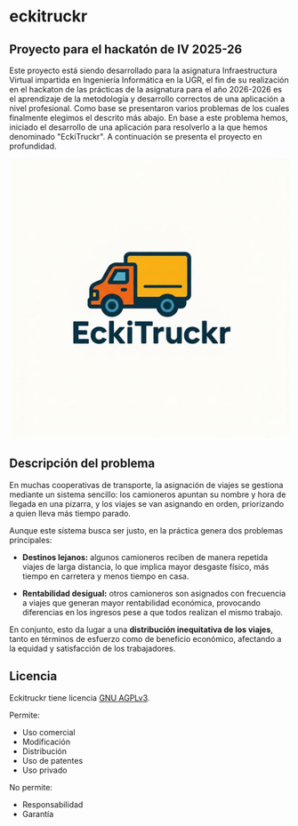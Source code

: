 # eckitruckr

## Proyecto para el hackatón de IV 2025-26
Este proyecto está siendo desarrollado para la asignatura Infraestructura Virtual impartida en Ingeniería Informática en la UGR, el fin de su realización en el hackaton de las prácticas de la asignatura para el año 2026-2026 es el aprendizaje de la metodología y desarrollo correctos de una aplicación a nivel profesional.
Como base se presentaron varios problemas de los cuales finalmente elegimos el descrito más abajo. En base a este problema hemos, iniciado el desarrollo de una aplicación para resolverlo a la que hemos denominado "EckiTruckr".
A continuación se presenta el proyecto en profundidad.


![Logo de eckitruckr](web/assets/logo.jpg)

## Descripción del problema
En muchas cooperativas de transporte, la asignación de viajes se gestiona mediante un sistema sencillo: los camioneros apuntan su nombre y hora de llegada en una pizarra, y los viajes se van asignando en orden, priorizando a quien lleva más tiempo parado.

Aunque este sistema busca ser justo, en la práctica genera dos problemas principales:

- **Destinos lejanos:** algunos camioneros reciben de manera repetida viajes de larga distancia, lo que implica mayor desgaste físico, más tiempo en carretera y menos tiempo en casa.  

- **Rentabilidad desigual:** otros camioneros son asignados con frecuencia a viajes que generan mayor rentabilidad económica, provocando diferencias en los ingresos pese a que todos realizan el mismo trabajo.  

En conjunto, esto da lugar a una **distribución inequitativa de los viajes**, tanto en términos de esfuerzo como de beneficio económico, afectando a la equidad y satisfacción de los trabajadores.

## Licencia
Eckitruckr tiene licencia [GNU AGPLv3](LICENSE). 

Permite:  
- Uso comercial  
- Modificación  
- Distribución  
- Uso de patentes  
- Uso privado  

No permite:  
- Responsabilidad  
- Garantía  

